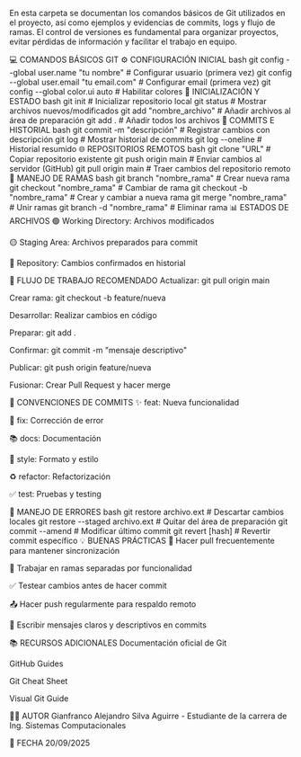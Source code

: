 En esta carpeta se documentan los comandos básicos de Git utilizados en el proyecto, así como ejemplos y evidencias de commits, logs y flujo de ramas. El control de versiones es fundamental para organizar proyectos, evitar pérdidas de información y facilitar el trabajo en equipo.

💻 COMANDOS BÁSICOS GIT
⚙️ CONFIGURACIÓN INICIAL
bash
git config --global user.name "tu nombre"          # Configurar usuario (primera vez)
git config --global user.email "tu email.com"      # Configurar email (primera vez)
git config --global color.ui auto                  # Habilitar colores
🚀 INICIALIZACIÓN Y ESTADO
bash
git init                    # Inicializar repositorio local
git status                  # Mostrar archivos nuevos/modificados
git add "nombre_archivo"    # Añadir archivos al área de preparación
git add .                   # Añadir todos los archivos
📝 COMMITS E HISTORIAL
bash
git commit -m "descripción"         # Registrar cambios con descripción
git log                             # Mostrar historial de commits
git log --oneline                   # Historial resumido
🌐 REPOSITORIOS REMOTOS
bash
git clone "URL"                     # Copiar repositorio existente
git push origin main                # Enviar cambios al servidor (GitHub)
git pull origin main                # Traer cambios del repositorio remoto
🌿 MANEJO DE RAMAS
bash
git branch "nombre_rama"            # Crear nueva rama
git checkout "nombre_rama"          # Cambiar de rama
git checkout -b "nombre_rama"       # Crear y cambiar a nueva rama
git merge "nombre_rama"             # Unir ramas
git branch -d "nombre_rama"         # Eliminar rama
📊 ESTADOS DE ARCHIVOS
🟢 Working Directory: Archivos modificados

🟡 Staging Area: Archivos preparados para commit

🔴 Repository: Cambios confirmados en historial

🔄 FLUJO DE TRABAJO RECOMENDADO
Actualizar: git pull origin main

Crear rama: git checkout -b feature/nueva

Desarrollar: Realizar cambios en código

Preparar: git add .

Confirmar: git commit -m "mensaje descriptivo"

Publicar: git push origin feature/nueva

Fusionar: Crear Pull Request y hacer merge

📝 CONVENCIONES DE COMMITS
✨ feat: Nueva funcionalidad

🐛 fix: Corrección de error

📚 docs: Documentación

🎨 style: Formato y estilo

♻️ refactor: Refactorización

✅ test: Pruebas y testing

🚨 MANEJO DE ERRORES
bash
git restore archivo.ext              # Descartar cambios locales
git restore --staged archivo.ext     # Quitar del área de preparación
git commit --amend                   # Modificar último commit
git revert [hash]                    # Revertir commit específico
💡 BUENAS PRÁCTICAS
🔄 Hacer pull frecuentemente para mantener sincronización

🌿 Trabajar en ramas separadas por funcionalidad

✅ Testear cambios antes de hacer commit

📤 Hacer push regularmente para respaldo remoto

📝 Escribir mensajes claros y descriptivos en commits

📚 RECURSOS ADICIONALES
Documentación oficial de Git

GitHub Guides

Git Cheat Sheet

Visual Git Guide

👩‍💻 AUTOR
Gianfranco Alejandro Silva Aguirre - Estudiante de la carrera de Ing. Sistemas Computacionales

📅 FECHA
20/09/2025

